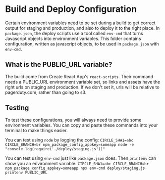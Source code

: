 # Build and Deploy Configuration

Certain environment variables need to be set during a build to get correct output for staging and production, and also to deploy it to the right place. In `package.json`, the deploy scripts use a tool called `env-cmd` that turns Javascript objects into environment variables. This folder contains configuration, written as javascript objects, to be used in `package.json` with `env-cmd`.

## What is the PUBLIC_URL variable?

The build come from Create React App's `react-scripts`. Their command needs a PUBLIC_URL environment variable set, so links and assets have the right urls on staging and production. If we don't set it, urls will be relative to pagerduty.com, rather than going to s3.

## Testing

To test these configurations, you will always need to provide some environment variables. You can copy and paste these commands into your terminal to make things easier.

You can test using `node` by logging the config:
```CIRCLE_SHA1=abc CIRCLE_BRANCH=br npm_package_config_appkey=someapp node -e "console.log(require('./deploy/staging.js'))"```

You can test using `env-cmd` just like `package.json` does. Then `printenv` can show you an environment variable.
```CIRCLE_SHA1=abc CIRCLE_BRANCH=br npm_package_config_appkey=someapp npx env-cmd deploy/staging.js printenv PUBLIC_URL```
